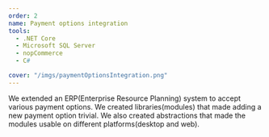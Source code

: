 ```yaml
---
order: 2
name: Payment options integration
tools:
  - .NET Core
  - Microsoft SQL Server
  - nopCommerce
  - C#

cover: "/imgs/paymentOptionsIntegration.png"
---
```

We extended an ERP(Enterprise Resource Planning) system to accept various payment options. We created libraries(modules) that made adding a new payment option trivial. We also created abstractions that made the modules usable on different platforms(desktop and web).